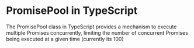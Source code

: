 # PromisePool in TypeScript

The PromisePool class in TypeScript provides a mechanism to execute multiple Promises concurrently, limiting the number of concurrent Promises being executed at a given time (currently its 100)
